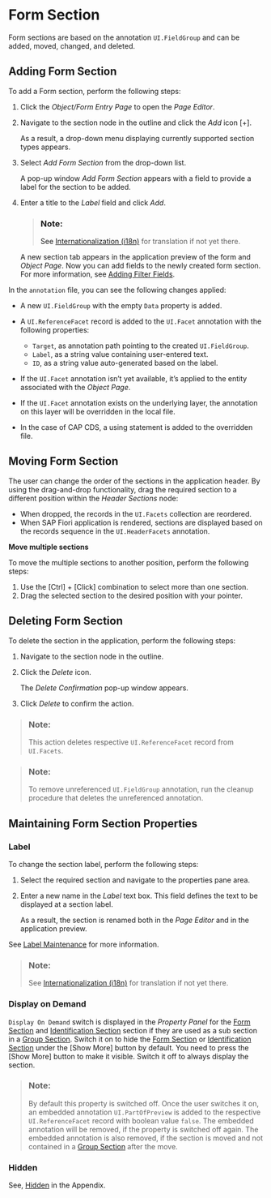 <!-- loio4102b3d63d9047c881108e6f0caae15e -->

# Form Section

Form sections are based on the annotation `UI.FieldGroup` and can be added, moved, changed, and deleted.



<a name="loio4102b3d63d9047c881108e6f0caae15e__section_d3x_4sx_xrb"/>

## Adding Form Section

To add a Form section, perform the following steps:

1.  Click the *Object/Form Entry Page* to open the *Page Editor*.
2.  Navigate to the section node in the outline and click the *Add* icon [\+\].

    As a result, a drop-down menu displaying currently supported section types appears.

3.  Select *Add Form Section* from the drop-down list.

    A pop-up window *Add Form Section* appears with a field to provide a label for the section to be added.

4.  Enter a title to the *Label* field and click *Add*.

    > ### Note:  
    > See [Internationalization \(i18n\)](internationalization-i18n-eb427f2.md) for translation if not yet there.

    A new section tab appears in the application preview of the form and *Object Page*. Now you can add fields to the newly created form section. For more information, see [Adding Filter Fields](filter-fields-0b84286.md#loio0b8428645243486680ffa22c0b541039__addingfilterfields).


In the `annotation` file, you can see the following changes applied:

-   A new `UI.FieldGroup` with the empty `Data` property is added.
-   A `UI.ReferenceFacet` record is added to the `UI.Facet` annotation with the following properties:
    -   `Target`, as annotation path pointing to the created `UI.FieldGroup`.
    -   `Label`, as a string value containing user-entered text.
    -   `ID`, as a string value auto-generated based on the label.

-   If the `UI.Facet` annotation isn’t yet available, it’s applied to the entity associated with the *Object Page*.
-   If the `UI.Facet` annotation exists on the underlying layer, the annotation on this layer will be overridden in the local file.
-   In the case of CAP CDS, a using statement is added to the overridden file.



<a name="loio4102b3d63d9047c881108e6f0caae15e__section_udp_pxx_xrb"/>

## Moving Form Section

The user can change the order of the sections in the application header. By using the drag-and-drop functionality, drag the required section to a different position within the *Header Sections* node:

-   When dropped, the records in the `UI.Facets` collection are reordered.
-   When SAP Fiori application is rendered, sections are displayed based on the records sequence in the `UI.HeaderFacets` annotation.

**Move multiple sections**

To move the multiple sections to another position, perform the following steps:

1.  Use the [Ctrl\] + [Click\]  combination to select more than one section.
2.  Drag the selected section to the desired position with your pointer.



<a name="loio4102b3d63d9047c881108e6f0caae15e__section_cwh_qxx_xrb"/>

## Deleting Form Section

To delete the section in the application, perform the following steps:

1.  Navigate to the section node in the outline.
2.  Click the *Delete* icon.

    The *Delete Confirmation* pop-up window appears.

3.  Click *Delete* to confirm the action.

> ### Note:  
> This action deletes respective `UI.ReferenceFacet` record from `UI.Facets`.

> ### Note:  
> To remove unreferenced `UI.FieldGroup` annotation, run the cleanup procedure that deletes the unreferenced annotation.



<a name="loio4102b3d63d9047c881108e6f0caae15e__changeformsectionlabel"/>

## Maintaining Form Section Properties



### Label

To change the section label, perform the following steps:

1.  Select the required section and navigate to the properties pane area.
2.  Enter a new name in the *Label* text box. This field defines the text to be displayed at a section label.

    As a result, the section is renamed both in the *Page Editor* and in the application preview.


See [Label Maintenance](appendix-457f2e9.md#loiod44832d99bdf4f73ba14cdbb16dc9301) for more information.

> ### Note:  
> See [Internationalization \(i18n\)](internationalization-i18n-eb427f2.md) for translation if not yet there.



### Display on Demand

`Display On Demand` switch is displayed in the *Property Panel* for the [Form Section](form-section-4102b3d.md) and [Identification Section](identification-section-b83f501.md) section if they are used as a sub section in a [Group Section](group-section-1894c47.md). Switch it on to hide the [Form Section](form-section-4102b3d.md) or [Identification Section](identification-section-b83f501.md) under the [Show More\] button by default. You need to press the [Show More\] button to make it visible. Switch it off to always display the section.

> ### Note:  
> By default this property is switched off. Once the user switches it on, an embedded annotation `UI.PartOfPreview` is added to the respective `UI.ReferenceFacet` record with boolean value `false`. The embedded annotation will be removed, if the property is switched off again. The embedded annotation is also removed, if the section is moved and not contained in a [Group Section](group-section-1894c47.md) after the move.



### Hidden

See, [Hidden](appendix-457f2e9.md#loiof7ad71792a0044d6b6172f078827bdc0) in the Appendix.

